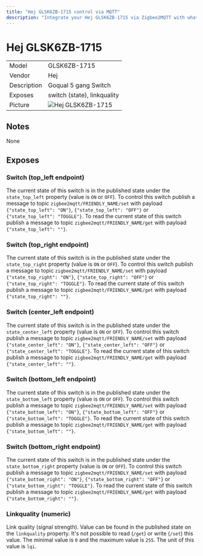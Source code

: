 ```yaml
---
title: "Hej GLSK6ZB-1715 control via MQTT"
description: "Integrate your Hej GLSK6ZB-1715 via Zigbee2MQTT with whatever smart home infrastructure you are using without the vendors bridge or gateway."
---
```


<!-- !!!! -->
<!-- ATTENTION: This file is auto-generated through docgen! -->
<!-- You can only edit the "## Notes"-Section. -->
<!-- !!!! -->

# Hej GLSK6ZB-1715

|     |     |
|-----|-----|
| Model | GLSK6ZB-1715  |
| Vendor  | Hej  |
| Description | Goqual 5 gang Switch |
| Exposes | switch (state), linkquality |
| Picture | ![Hej GLSK6ZB-1715](https://psi-4ward.github.io/zigbee2mqtt.io/images/devices/GLSK6ZB-1715.jpg) |


## Notes

None



## Exposes

### Switch (top_left endpoint)
The current state of this switch is in the published state under the `state_top_left` property (value is `ON` or `OFF`).
To control this switch publish a message to topic `zigbee2mqtt/FRIENDLY_NAME/set` with payload `{"state_top_left": "ON"}`, `{"state_top_left": "OFF"}` or `{"state_top_left": "TOGGLE"}`.
To read the current state of this switch publish a message to topic `zigbee2mqtt/FRIENDLY_NAME/get` with payload `{"state_top_left": ""}`.

### Switch (top_right endpoint)
The current state of this switch is in the published state under the `state_top_right` property (value is `ON` or `OFF`).
To control this switch publish a message to topic `zigbee2mqtt/FRIENDLY_NAME/set` with payload `{"state_top_right": "ON"}`, `{"state_top_right": "OFF"}` or `{"state_top_right": "TOGGLE"}`.
To read the current state of this switch publish a message to topic `zigbee2mqtt/FRIENDLY_NAME/get` with payload `{"state_top_right": ""}`.

### Switch (center_left endpoint)
The current state of this switch is in the published state under the `state_center_left` property (value is `ON` or `OFF`).
To control this switch publish a message to topic `zigbee2mqtt/FRIENDLY_NAME/set` with payload `{"state_center_left": "ON"}`, `{"state_center_left": "OFF"}` or `{"state_center_left": "TOGGLE"}`.
To read the current state of this switch publish a message to topic `zigbee2mqtt/FRIENDLY_NAME/get` with payload `{"state_center_left": ""}`.

### Switch (bottom_left endpoint)
The current state of this switch is in the published state under the `state_bottom_left` property (value is `ON` or `OFF`).
To control this switch publish a message to topic `zigbee2mqtt/FRIENDLY_NAME/set` with payload `{"state_bottom_left": "ON"}`, `{"state_bottom_left": "OFF"}` or `{"state_bottom_left": "TOGGLE"}`.
To read the current state of this switch publish a message to topic `zigbee2mqtt/FRIENDLY_NAME/get` with payload `{"state_bottom_left": ""}`.

### Switch (bottom_right endpoint)
The current state of this switch is in the published state under the `state_bottom_right` property (value is `ON` or `OFF`).
To control this switch publish a message to topic `zigbee2mqtt/FRIENDLY_NAME/set` with payload `{"state_bottom_right": "ON"}`, `{"state_bottom_right": "OFF"}` or `{"state_bottom_right": "TOGGLE"}`.
To read the current state of this switch publish a message to topic `zigbee2mqtt/FRIENDLY_NAME/get` with payload `{"state_bottom_right": ""}`.

### Linkquality (numeric)
Link quality (signal strength).
Value can be found in the published state on the `linkquality` property.
It's not possible to read (`/get`) or write (`/set`) this value.
The minimal value is `0` and the maximum value is `255`.
The unit of this value is `lqi`.

